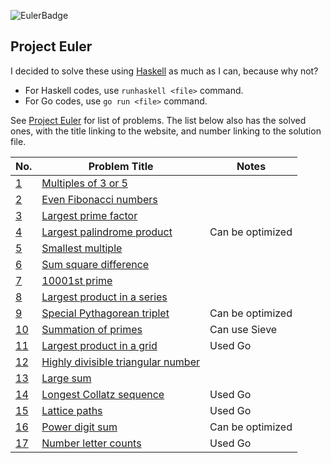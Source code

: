 ![EulerBadge](https://projecteuler.net/profile/erhant.png)

## Project Euler

I decided to solve these using [Haskell](https://www.haskell.org/) as much as I can, because why not?

- For Haskell codes, use `runhaskell <file>` command.
- For Go codes, use `go run <file>` command.

See [Project Euler](https://projecteuler.net/) for list of problems. The list below also has the solved ones, with the title linking to the website, and number linking to the solution file.

| No.            | Problem Title                                                             | Notes            |
| -------------- | ------------------------------------------------------------------------- | ---------------- |
| [1](./P01.hs)  | [Multiples of 3 or 5](https://projecteuler.net/problem=1)                 |                  |
| [2](./P02.hs)  | [Even Fibonacci numbers](https://projecteuler.net/problem=2)              |                  |
| [3](./P03.hs)  | [Largest prime factor](https://projecteuler.net/problem=3)                |                  |
| [4](./P04.hs)  | [Largest palindrome product](https://projecteuler.net/problem=4)          | Can be optimized |
| [5](./P05.hs)  | [Smallest multiple](https://projecteuler.net/problem=5)                   |                  |
| [6](./P06.hs)  | [Sum square difference](https://projecteuler.net/problem=6)               |                  |
| [7](./P07.hs)  | [10001st prime](https://projecteuler.net/problem=7)                       |                  |
| [8](./P08.hs)  | [Largest product in a series](https://projecteuler.net/problem=8)         |                  |
| [9](./P09.hs)  | [Special Pythagorean triplet](https://projecteuler.net/problem=9)         | Can be optimized |
| [10](./P10.hs) | [Summation of primes](https://projecteuler.net/problem=10)                | Can use Sieve    |
| [11](./P11.go) | [Largest product in a grid](https://projecteuler.net/problem=11)          | Used Go          |
| [12](./P12.hs) | [Highly divisible triangular number](https://projecteuler.net/problem=12) |                  |
| [13](./P13.hs) | [Large sum](https://projecteuler.net/problem=13)                          |                  |
| [14](./P14.go) | [Longest Collatz sequence](https://projecteuler.net/problem=14)           | Used Go          |
| [15](./P15.go) | [Lattice paths](https://projecteuler.net/problem=15)                      | Used Go          |
| [16](./P16.hs) | [Power digit sum](https://projecteuler.net/problem=16)                    | Can be optimized |
| [17](./P17.hs) | [Number letter counts](https://projecteuler.net/problem=17)               | Used Go          |

